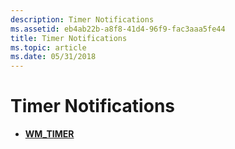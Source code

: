 ```yaml
---
description: Timer Notifications
ms.assetid: eb4ab22b-a8f8-41d4-96f9-fac3aaa5fe44
title: Timer Notifications
ms.topic: article
ms.date: 05/31/2018
---
```


# Timer Notifications

-   [**WM\_TIMER**](wm-timer.md)

 

 



